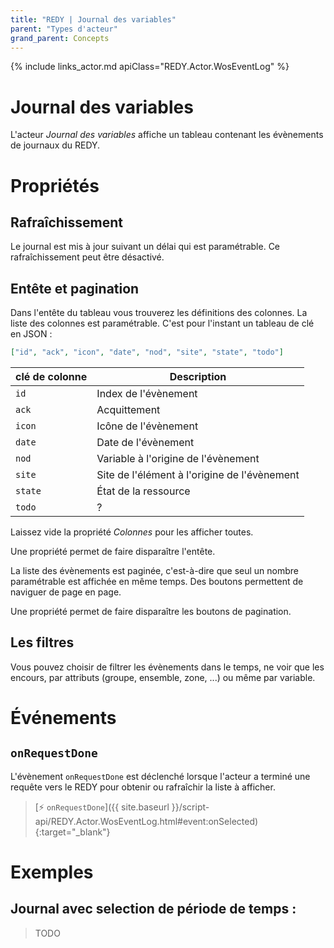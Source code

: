 ```yaml
---
title: "REDY | Journal des variables"
parent: "Types d'acteur"
grand_parent: Concepts
---
```


{% include links_actor.md apiClass="REDY.Actor.WosEventLog" %}

# Journal des variables

L'acteur *Journal des variables* affiche un tableau contenant  les évènements de journaux du REDY.


# Propriétés

## Rafraîchissement

Le journal est mis à jour suivant un délai qui est paramétrable. Ce rafraîchissement peut être désactivé.

## Entête et pagination

Dans l'entête du tableau vous trouverez les définitions des colonnes. La liste des colonnes est paramétrable. C'est pour l'instant un tableau de clé en JSON :

```json
["id", "ack", "icon", "date", "nod", "site", "state", "todo"]
```

| clé de colonne | Description |
| ---- | ------|
| `id` | Index de l'évènement |
| `ack` | Acquittement |
| `icon` | Icône de l'évènement |
| `date` | Date de l'évènement |
| `nod` | Variable à l'origine de l'évènement |
| `site` | Site de l'élément à l'origine de l'évènement |
| `state` | État de la ressource |
| `todo` | ? |

Laissez vide la propriété *Colonnes* pour les afficher toutes.

Une propriété permet de faire disparaître l'entête.


La liste des évènements est paginée, c'est-à-dire que seul un nombre paramétrable est affichée en même temps. Des boutons permettent de naviguer de page en page.

Une propriété permet de faire disparaître les boutons de pagination.

## Les filtres

Vous pouvez choisir de filtrer les évènements dans le temps, ne voir que les encours, par attributs (groupe, ensemble, zone, ...) ou même par variable.

# Événements

## `onRequestDone`

L'évènement `onRequestDone` est déclenché lorsque l'acteur a terminé une requête vers le REDY pour obtenir ou rafraîchir la liste à afficher.

> [⚡ `onRequestDone`]({{ site.baseurl }}/script-api/REDY.Actor.WosEventLog.html#event:onSelected){:target="_blank"}

# Exemples

## Journal avec selection de période de temps :

> TODO
